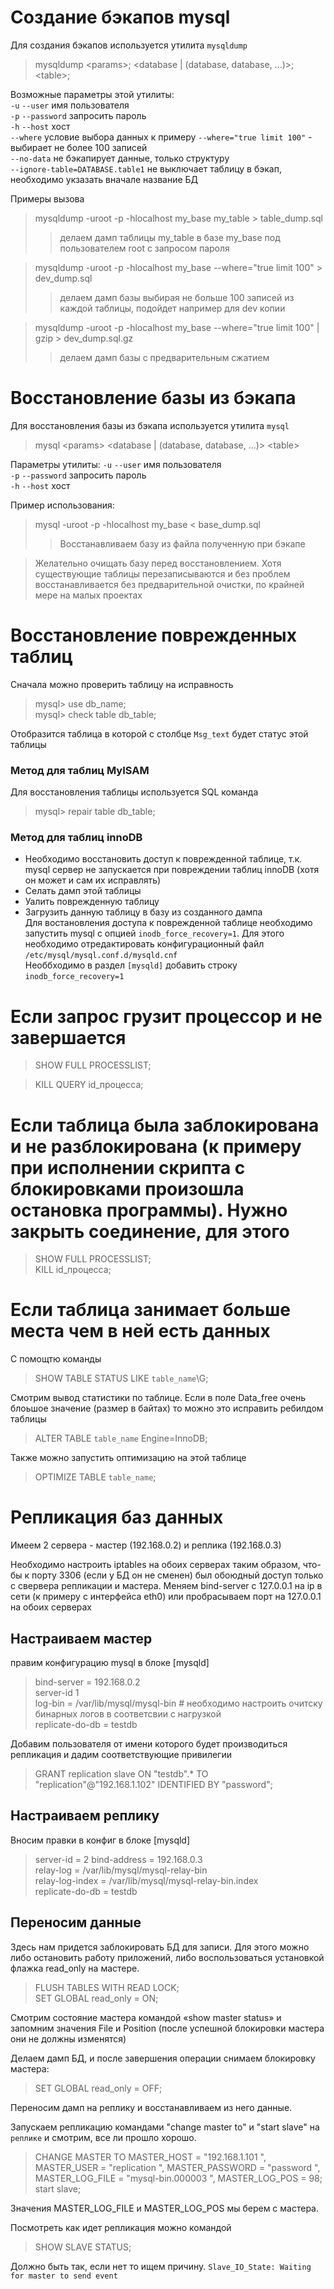 Создание бэкапов mysql  
=======
Для создания бэкапов используется утилита `mysqldump`  

>mysqldump \<params\>; \<database | (database, database, ...)\>; \<table\>;
  
Возможные параметры этой утилиты:  
`-u` `--user` имя пользователя  
`-p` `--password` запросить пароль  
`-h` `--host` хост  
`--where` условие выбора данных к примеру `--where="true limit 100"` - выбирает не более 100 записей  
`--no-data` не бэкапирует данные, только структуру  
`--ignore-table=DATABASE.table1` не выключает таблицу в бэкап, необходимо укзазать вначале название БД

Примеры вызова
>mysqldump -uroot -p -hlocalhost my_base my_table > table_dump.sql  
>>делаем дамп таблицы my_table в базе my_base под пользователем root с запросом пароля  

>mysqldump -uroot -p -hlocalhost my_base --where="true limit 100" > dev_dump.sql  
>>делаем дамп базы выбирая не больше 100 записей из каждой таблицы, подойдет например для dev копии  

>mysqldump -uroot -p -hlocalhost my_base --where="true limit 100" | gzip > dev_dump.sql.gz  
>>делаем дамп базы с предварительным сжатием  

Восстановление базы из бэкапа  
=======

Для восстановления базы из бэкапа используется утилита `mysql`  

>mysql \<params\> \<database | (database, database, ...)\> \<table\>  

Параметры утилиты:
`-u` `--user` имя пользователя  
`-p` `--password` запросить пароль  
`-h` `--host` хост  

Пример использования:

>mysql -uroot -p -hlocalhost my_base \< base_dump.sql
>>Восстанавливаем базу из файла полученную при бэкапе

>Желательно очищать базу перед восстановлением. Хотя существующие таблицы перезаписываются и без проблем восстанавливается без предварительной очистки, по крайней мере на малых проектах

Восстановление поврежденных таблиц
=======
Сначала можно проверить таблицу на исправность
>mysql\> use db_name;  
>mysql\> check table db_table;  

Отобразится таблица в которой с столбце `Msg_text` будет статус этой таблицы  

### Метод для таблиц MyISAM

Для восстановления таблицы используется SQL команда  
>mysql\> repair table db_table;  

### Метод для таблиц innoDB

* Необходимо восстановить доступ к поврежденной таблице, т.к. mysql сервер не запускается при повреждении таблиц innoDB (хотя он может и сам их исправлять)  
* Селать дамп этой таблицы  
* Уалить поврежденную таблицу  
* Загрузить данную таблицу в базу из созданного дампа  
Для востановления доступа к поврежденной таблице необходимо запустить mysql с опцией `inodb_force_recovery=1`. Для этого необходимо отредактировать конфигурационный файл `/etc/mysql/mysql.conf.d/mysqld.cnf`  
Необбходимо в раздел `[mysqld]` добавить строку `inodb_force_recovery=1`

Если запрос грузит процессор и не завершается
==

>SHOW FULL PROCESSLIST;

>KILL QUERY id_процесса;

Если таблица была заблокирована и не разблокирована (к примеру при исполнении скрипта с блокировками произошла остановка программы). Нужно закрыть соединение, для этого
==

>SHOW FULL PROCESSLIST;  
>KILL id_процесса;  

Если таблица занимает больше места чем в ней есть данных
==

С помощтю команды

>SHOW TABLE STATUS LIKE `table_name`\G;

Смотрим вывод статистики по таблице. Если в поле Data_free очень блоьшое значение (размер в байтах) то можно это исправить ребилдом таблицы

>ALTER TABLE `table_name` Engine=InnoDB;

Также можно запустить оптимизацию на этой таблице

>OPTIMIZE TABLE `table_name`;

Репликация баз данных
==

Имеем 2 сервера - мастер (192.168.0.2) и реплика (192.168.0.3)

Необходимо настроить iptables на обоих серверах таким образом, что-бы к порту 3306 (если у БД он не сменен) был обоюдный доступ только с свервера репликации и мастера.
Меняем bind-server с 127.0.0.1 на ip в сети (к примеру с интерфейса eth0) или пробрасываем порт на 127.0.0.1 на обоих серверах

## Настраиваем мастер

правим конфигурацию mysql в блоке [mysqld]

> bind-server = 192.168.0.2  
> server-id 1  
> log-bin = /var/lib/mysql/mysql-bin # необходимо настроить очитску бинарных логов в соответсвии с нагрузкой  
> replicate-do-db = testdb  

Добавим пользователя от имени которого будет производиться репликация и дадим соответствующие привилегии

> GRANT replication slave ON "testdb".* TO "replication"@"192.168.1.102" IDENTIFIED BY "password";  

## Настраиваем реплику

Вносим правки в конфиг в блоке [mysqld]

> server-id = 2
> bind-address = 192.168.0.3  
> relay-log = /var/lib/mysql/mysql-relay-bin  
> relay-log-index = /var/lib/mysql/mysql-relay-bin.index  
> replicate-do-db = testdb  

## Переносим данные

Здесь нам придется заблокировать БД для записи. Для этого можно либо остановить работу приложений, либо воспользоваться установкой флажка read_only на мастере. 

> FLUSH TABLES WITH READ LOCK;  
> SET GLOBAL read_only = ON;  

Cмотрим состояние мастера командой «show master status» и запомним значения File и Position (после успешной блокировки мастера они не должны изменятся)

Делаем дамп БД, и после завершения операции снимаем блокировку мастера:
> SET GLOBAL read_only = OFF;  

Переносим дамп на реплику и восстанавливаем из него данные.

Запускаем репликацию командами "change master to" и "start slave" на `реплике` и смотрим, все ли прошло хорошо.
> CHANGE MASTER TO MASTER_HOST = "192.168.1.101 ", MASTER_USER = "replication ", MASTER_PASSWORD = "password ", MASTER_LOG_FILE = "mysql-bin.000003 ", MASTER_LOG_POS = 98;  
> start slave;  

Значения MASTER_LOG_FILE и MASTER_LOG_POS мы берем с мастера.

Посмотреть как идет репликация можно командой
> SHOW SLAVE STATUS;

Должно быть так, если нет то ищем причину.
`Slave_IO_State: Waiting for master to send event`



 
